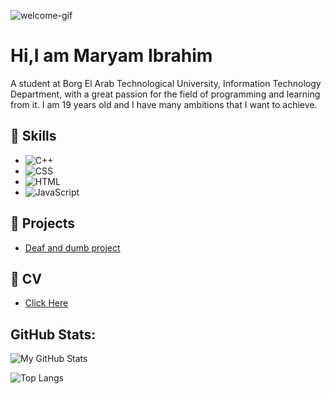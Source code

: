 ![welcome-gif](https://github.com/user-attachments/assets/a650f514-aacf-4c67-b861-62628e5757c6)

<h1>Hi,I am Maryam Ibrahim</h1> 
<p>A student at Borg El Arab Technological University, Information Technology Department, with a great passion for the field of programming and learning from it. 
I am 19 years old and I have many ambitions that I want to achieve. </p>

## 🧠 Skills
- ![C++](https://img.shields.io/badge/-C++-red)
- ![CSS](https://img.shields.io/badge/-CSS3-blue)
- ![HTML](https://img.shields.io/badge/-HTML5-orange)  
- ![JavaScript](https://img.shields.io/badge/-JavaScript-yellow)
## 🚀 Projects
- [Deaf and dumb project ](https://www.linkedin.com/posts/mariam-ibrahim-b95743307_aetaecaezaewaehabraepaewaesaeyabraeuaepaetaehaev-activity-7211097604812599296-RlSz?utm_source=share&utm_medium=member_android)

## 📄 CV
- [Click Here](https://drive.google.com/file/d/1HHUItwLUV5lJwNOfnHknnLGzZwpvoFt8/view?usp=drivesdk)

## GitHub Stats:
![My GitHub Stats](https://github-readme-stats.vercel.app/api?username=mariomaibrahim&show_icons=true&theme=radical)

![Top Langs](https://github-readme-stats.vercel.app/api/top-langs/?username=mariomaibrahim&layout=compact&theme=radical)





